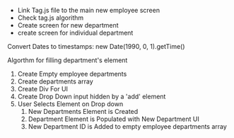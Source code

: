 - Link Tag.js file to the main new employee screen
- Check tag.js algorithm
- Create screen for new department
- create screen for individual department


Convert Dates to timestamps: new Date(1990, 0, 1).getTime()


Algorthm for filling department's element
1. Create Empty employee departments
2. Create departments array
3. Create Div For UI
4. Create Drop Down input hidden by a 'add' element
5. User Selects Element on Drop down
    1. New Departments Element is Created
    2. Department Element is Populated with New Department UI
    3. New Department ID is Added to empty employee departments array
    